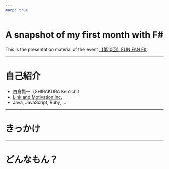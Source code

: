 ```yaml
---
marp: true
---
```


# A snapshot of my first month with F#

This is the presentation material of the event [【第10回】FUN FAN F#](https://fun-fan-fsharp.connpass.com/event/282666/)

---

# 自己紹介

- 白倉賢一（SHIRAKURA Ken'ichi）
- [Link and Motivation Inc.](https://www.lmi.ne.jp/)
- Java, JavaScript, Ruby, ...

---

# きっかけ

---

# どんなもん？
